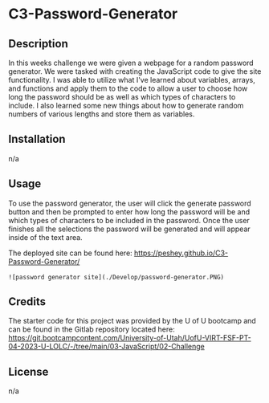 # C3-Password-Generator

## Description

In this weeks challenge we were given a webpage for a random password generator. We were tasked with creating the JavaScript code to give the site functionality. I was able to utilize what I've learned about variables, arrays, and functions and apply them to the code to allow a user to choose how long the password should be as well as which types of characters to include. I also learned some new things about how to generate random numbers of various lengths and store them as variables.

## Installation

n/a

## Usage

To use the password generator, the user will click the generate password button and then be prompted to enter how long the password will be and which types of characters to be included in the password. Once the user finishes all the selections the password will be generated and will appear inside of the text area.

The deployed site can be found here: https://peshey.github.io/C3-Password-Generator/


    ![password generator site](./Develop/password-generator.PNG)
    

## Credits

The starter code for this project was provided by the U of U bootcamp and can be found in the Gitlab repository located here: https://git.bootcampcontent.com/University-of-Utah/UofU-VIRT-FSF-PT-04-2023-U-LOLC/-/tree/main/03-JavaScript/02-Challenge

## License

n/a

